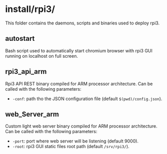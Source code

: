 # install/rpi3/
This folder contains the daemons, scripts and binaries used to deploy rpi3.

## autostart
Bash script used to automatically start chromium browser with rpi3 GUI running on localhost on full screen.

## rpi3_api_arm
Rpi3 API REST binary compiled for ARM processor architecture. Can be called with the following parameters:
* `-conf`: path tho the JSON configuration file (default `$(pwd)/config.json`).

## web_Server_arm
Custom light web server binary compiled for ARM processor architecture. Can be called with the following parameters:
* `-port`: port where web server will be listening (default 9000).
* `-root`: rpi3 GUI static files root path (default `/srv/rpi3/`).